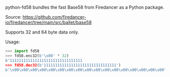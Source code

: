 python-fd58 bundles the fast Base58 from Firedancer as a Python package.

Source: https://github.com/firedancer-io/firedancer/tree/main/src/ballet/base58

Supports 32 and 64 byte data only.

Usage:

```python
>>> import fd58
>>> fd58.enc32(b'\x00' * 32)
b'11111111111111111111111111111111
>>> fd58.dec32(b'11111111111111111111111111111111')
b'\x00\x00\x00\x00\x00\x00\x00\x00\x00\x00\x00\x00\x00\x00\x00\x00\x00\x00\x00\x00\x00\x00\x00\x00\x00\x00\x00\x00\x00\x00\x00\x00'
```
